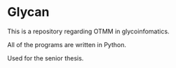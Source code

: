 # Glycan
This is a repository regarding OTMM in glycoinfomatics.

All of the programs are written in Python.

Used for the senior thesis.
